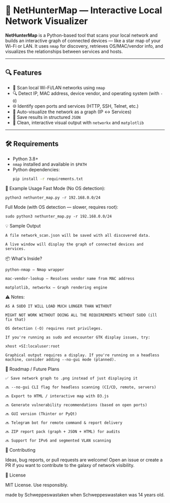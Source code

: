 # 🧭 NetHunterMap — Interactive Local Network Visualizer

**NetHunterMap** is a Python-based tool that scans your local network and builds an interactive graph of connected devices — like a star map of your Wi-Fi or LAN. It uses `nmap` for discovery, retrieves OS/MAC/vendor info, and visualizes the relationships between services and hosts.

---

## 🔍 Features

- 📡 Scan local Wi-Fi/LAN networks using `nmap`
- 🔍 Detect IP, MAC address, device vendor, and operating system (with `-O`)
- 🌐 Identify open ports and services (HTTP, SSH, Telnet, etc.)
- 🧠 Auto-visualize the network as a graph (IP ↔ Services)
- 💾 Save results in structured `JSON`
- 🧭 Clean, interactive visual output with `networkx` and `matplotlib`

---

## 🛠️ Requirements

- Python 3.8+
- `nmap` installed and available in `$PATH`
- Python dependencies:
  ```bash
  pip install -r requirements.txt

🚀 Example Usage
Fast Mode (No OS detection):

    python3 nethunter_map.py -r 192.168.0.0/24

Full Mode (with OS detection — slower, requires root):

    sudo python3 nethunter_map.py -r 192.168.0.0/24

💡 Sample Output

    A file network_scan.json will be saved with all discovered data.

    A live window will display the graph of connected devices and services.


📦 What's Inside?

    python-nmap – Nmap wrapper

    mac-vendor-lookup – Resolves vendor name from MAC address

    matplotlib, networkx – Graph rendering engine

⚠️ Notes:

    AS A SUDO IT WILL LOAD MUCH LONGER THAN WITHOUT

    MIGHT NOT WORK WITHOUT DOING ALL THE REQUIREMENTS WITHOUT SUDO (ill fix that)

    OS detection (-O) requires root privileges.

    If you're running as sudo and encounter GTK display issues, try:

    xhost +SI:localuser:root

    Graphical output requires a display. If you're running on a headless machine, consider adding --no-gui mode (planned).

🚧 Roadmap / Future Plans

    ✅ Save network graph to .png instead of just displaying it

    🔜 --no-gui CLI flag for headless scanning (CI/CD, remote, servers)

    🔜 Export to HTML / interactive map with D3.js

    🔜 Generate vulnerability recommendations (based on open ports)

    🔜 GUI version (Tkinter or PyQt)

    🔜 Telegram bot for remote command & report delivery

    🔜 ZIP report pack (graph + JSON + HTML) for audits

    🔜 Support for IPv6 and segmented VLAN scanning

🤝 Contributing

Ideas, bug reports, or pull requests are welcome! Open an issue or create a PR if you want to contribute to the galaxy of network visibility.

📜 License

MIT License. Use responsibly.



made by Schweppeswastaken when Schweppeswastaken was 14 years old.
